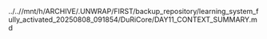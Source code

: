 ../..//mnt/h/ARCHIVE/.UNWRAP/FIRST/backup_repository/learning_system_fully_activated_20250808_091854/DuRiCore/DAY11_CONTEXT_SUMMARY.md